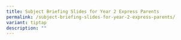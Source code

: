 ```yaml
---
title: Subject Briefing Slides for Year 2 Express Parents
permalink: /subject-briefing-slides-for-year-2-express-parents/
variant: tiptap
description: ""
---
```

<p></p>